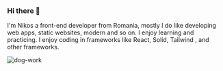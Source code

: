 ### Hi there 👋


I'm Nikos a front-end developer from Romania, mostly I do like developing web apps, static websites, modern and so on. I enjoy learning and practicing.
I enjoy coding in frameworks like React, Solid, Tailwind , and other frameworks.


![dog-work](https://github.com/N1kos9/N1kos9/assets/139173199/44139b4b-8fb6-4a04-a3cb-e4109d765324)

